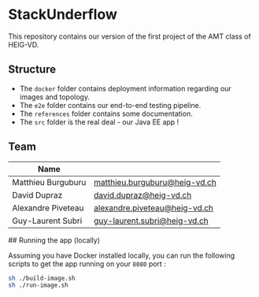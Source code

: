 # StackUnderflow

This repository contains our version of the first project of the AMT class of HEIG-VD.

## Structure

+ The `docker` folder contains deployment information regarding our images and topology.
+ The `e2e` folder contains our end-to-end testing pipeline.
+ The `references` folder contains some documentation.
+ The `src` folder is the real deal - our Java EE app !

## Team

| Name                                   |                                  |
|----------------------------------------|----------------------------------|
| Matthieu Burguburu 					 | matthieu.burguburu@heig-vd.ch    |
| David Dupraz                           | david.dupraz@heig-vd.ch          |
| Alexandre Piveteau 				     | alexandre.piveteau@heig-vd.ch    |
| Guy-Laurent Subri                      | guy-laurent.subri@heig-vd.ch     |

## Running the app (locally)

Assuming you have Docker installed locally, you can run the following scripts to get the app running on your `8080` port :

```bash
sh ./build-image.sh
sh ./run-image.sh
```